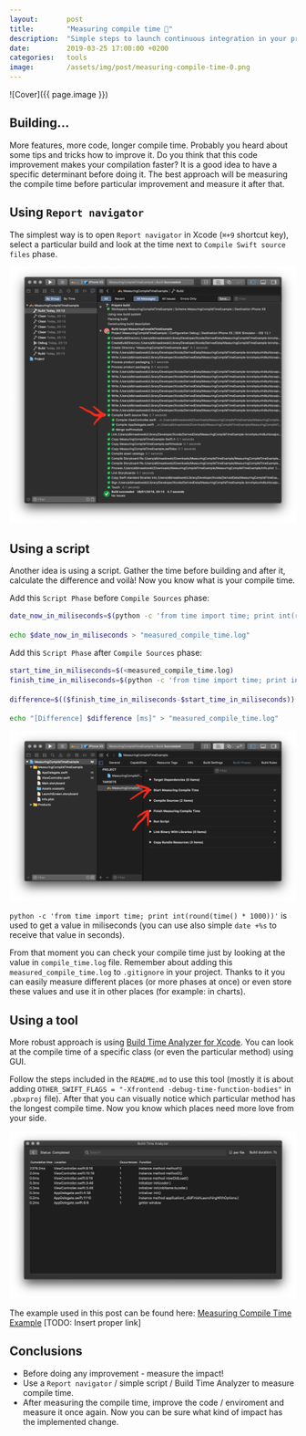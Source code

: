 ```yaml
---
layout:       post
title:        "Measuring compile time 📐"
description:  "Simple steps to launch continuous integration in your project"
date:         2019-03-25 17:00:00 +0200
categories:   tools
image:        /assets/img/post/measuring-compile-time-0.png
---
```


![Cover]({{ page.image }})

## Building...

More features, more code, longer compile time. Probably you heard about some tips and tricks how to improve it. Do you think that this code improvement makes your compilation faster? It is a good idea to have a specific determinant before doing it. The best approach will be measuring the compile time before particular improvement and measure it after that.

## Using `Report navigator`

The simplest way is to open `Report navigator` in Xcode (`⌘+9` shortcut key), select a particular build and look at the time next to `Compile Swift source files` phase.

![Compile time in Report navigator](/assets/img/post/measuring-compile-time-1.png)

## Using a script

Another idea is using a script. Gather the time before building and after it, calculate the difference and voilà! Now you know what is your compile time.

Add this `Script Phase` before `Compile Sources` phase:

```bash
date_now_in_miliseconds=$(python -c 'from time import time; print int(round(time() * 1000))')

echo $date_now_in_miliseconds > "measured_compile_time.log"
```

Add this `Script Phase` after `Compile Sources` phase:

```bash
start_time_in_miliseconds=$(<measured_compile_time.log)
finish_time_in_miliseconds=$(python -c 'from time import time; print int(round(time() * 1000))')

difference=$(($finish_time_in_miliseconds-$start_time_in_miliseconds))

echo "[Difference] $difference [ms]" > "measured_compile_time.log"
```

![Adding script phases in Build Phases](/assets/img/post/measuring-compile-time-2.png)

`python -c 'from time import time; print int(round(time() * 1000))'` is used to get a value in miliseconds (you can use also simple `date +%s` to receive that value in seconds).

From that moment you can check your compile time just by looking at the value in `compile_time.log` file. Remember about adding this `measured_compile_time.log` to `.gitignore` in your project. Thanks to it you can easily measure different places (or more phases at once) or even store these values and use it in other places (for example: in charts).

## Using a tool

More robust approach is using [Build Time Analyzer for Xcode](https://github.com/RobertGummesson/BuildTimeAnalyzer-for-Xcode). You can look at the compile time of a specific class (or even the particular method) using GUI.

Follow the steps included in the `README.md` to use this tool (mostly it is about adding `OTHER_SWIFT_FLAGS = "-Xfrontend -debug-time-function-bodies"` in `.pbxproj` file). After that you can visually notice which particular method has the longest compile time. Now you know which places need more love from your side.

![Example of usage "Build Time Analyzer for Xcode" tool](/assets/img/post/measuring-compile-time-3.png)

The example used in this post can be found here: [Measuring Compile Time Example](https://github.com/RobertGummesson/BuildTimeAnalyzer-for-Xcode) [TODO: Insert proper link]

## Conclusions

- Before doing any improvement - measure the impact!
- Use a `Report navigator` / simple script / Build Time Analyzer to measure compile time.
- After measuring the compile time, improve the code / enviroment and measure it once again. Now you can be sure what kind of impact has the implemented change.
